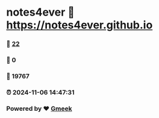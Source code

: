 # notes4ever :link: https://notes4ever.github.io 
### :page_facing_up: [22](https://notes4ever.github.io/tag.html) 
### :speech_balloon: 0 
### :hibiscus: 19767 
### :alarm_clock: 2024-11-06 14:47:31 
### Powered by :heart: [Gmeek](https://github.com/Meekdai/Gmeek)

